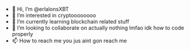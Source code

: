 - 👋 Hi, I’m @erlalonsXBT
- 👀 I’m interested in cryptoooooooo
- 🌱 I’m currently learning blockchain related stuff
- 💞️ I’m looking to collaborate on actually nothing lmfao idk how to code properly 
- 📫 How to reach me you jus aint gon reach me 

<!---
erlalonsXBT/erlalonsXBT is a ✨ special ✨ repository because its `README.md` (this file) appears on your GitHub profile.
You can click the Preview link to take a look at your changes.
--->
